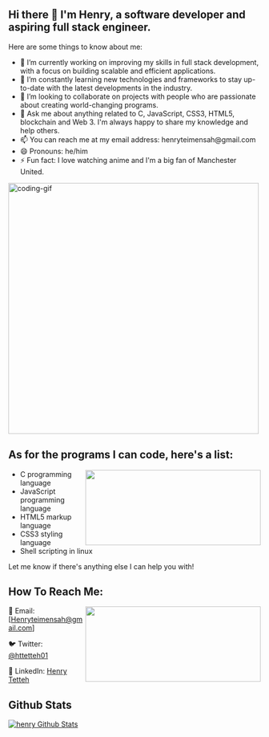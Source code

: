 <div style="background-image: url('https://miro.medium.com/max/1400/1*xsvJU5SrmyHlQ31-pzSbow.png'); background-size: cover; background-position: center;">
  <h2>Hi there 👋 I'm Henry, a software developer and aspiring full stack engineer.</h2>
  <p>Here are some things to know about me:</p>
  <ul>
    <li>🔭 I’m currently working on improving my skills in full stack development, with a focus on building scalable and efficient applications.</li>
    <li>🌱 I’m constantly learning new technologies and frameworks to stay up-to-date with the latest developments in the industry.</li>
    <li>👯 I’m looking to collaborate on projects with people who are passionate about creating world-changing programs.</li>
    <li>💬 Ask me about anything related to C, JavaScript, CSS3, HTML5, blockchain and Web 3. I'm always happy to share my knowledge and help others.</li>
    <li>📫 You can reach me at my email address: henryteimensah@gmail.com</li>
    <li>😄 Pronouns: he/him</li>
    <li>⚡ Fun fact: I love watching anime and I'm a big fan of Manchester United.</li>
  </ul>
  <img align="center" src="https://media.tenor.com/qJ5evVs-_uUAAAAC/coding.gif" alt="coding-gif" width="500"/><br>
  
  ## As for the programs I can code, here's a list:
  <img align="right" width="350" height="150" src="https://cdn-images-1.medium.com/max/640/1*vJjJ3Mdok6Rvxx85IIRqBQ.gif">
  <ul>
    <li>C programming language</li>
    <li>JavaScript programming language</li>
    <li>HTML5 markup language</li>
    <li>CSS3 styling language</li>
    <li>Shell scripting in linux</li>
  </ul>
  <p>Let me know if there's anything else I can help you with!</p>
</div>






## How To Reach Me:
 <img align="right" width="350" height="150" src="https://camo.githubusercontent.com/a4c584bce1c41271485d28f92aaf9f581b3c88b68ca723b6edfd58b4ba988c2b/68747470733a2f2f63646e2e6472696262626c652e636f6d2f75736572732f313138373833362f73637265656e73686f74732f363533393432392f70726f6772616d65722e676966">

📧 Email: [Henryteimensah@gmail.com]

🐦 Twitter: [@httetteh01](https://twitter.com/httetteh01)

💼 LinkedIn: [Henry Tetteh](https://www.linkedin.com/in/henry-tei-mensah-tetteh-a7358b25a/)


## Github Stats 

[![henry Github Stats](https://github-readme-stats.vercel.app/api?username=henry-codex&show_icons=true&theme=radical)](https://github.com/henry-codex/github-readme-stats)
